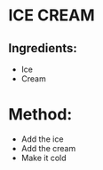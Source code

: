 # ICE CREAM

## Ingredients:

* Ice
* Cream

# Method:
* Add the ice
* Add the cream
* Make it cold
